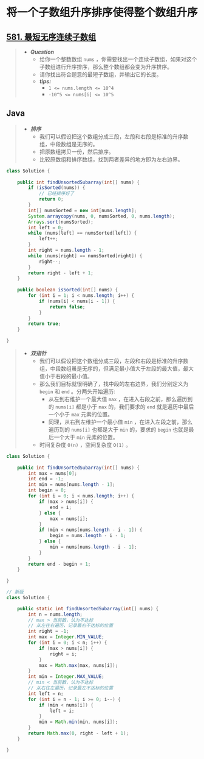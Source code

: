# 将一个子数组升序排序使得整个数组升序

## [581. 最短无序连续子数组](https://leetcode.cn/problems/shortest-unsorted-continuous-subarray/)

> - ***Question***
>   - 给你一个整数数组 `nums` ，你需要找出一个连续子数组，如果对这个子数组进行升序排序，那么整个数组都会变为升序排序。
>   - 请你找出符合题意的最短子数组，并输出它的长度。
>   - ***tips:***
>     - `1 <= nums.length <= 10^4`
>     - `-10^5 <= nums[i] <= 10^5`

## Java

> - ***排序***
>   - 我们可以假设把这个数组分成三段，左段和右段是标准的升序数组，中段数组是无序的。
>   - 把原数组拷贝一份，然后排序。
>   - 比较原数组和排序数组，找到两者差异的地方即为左右边界。

```java
class Solution {
    
    public int findUnsortedSubarray(int[] nums) {
        if (isSorted(nums)) {
            // 已经排序好了
            return 0;
        }
        int[] numsSorted = new int[nums.length];
        System.arraycopy(nums, 0, numsSorted, 0, nums.length);
        Arrays.sort(numsSorted);
        int left = 0;
        while (nums[left] == numsSorted[left]) {
            left++;
        }
        int right = nums.length - 1;
        while (nums[right] == numsSorted[right]) {
            right--;
        }
        return right - left + 1;
    }
    
    public boolean isSorted(int[] nums) {
        for (int i = 1; i < nums.length; i++) {
            if (nums[i] < nums[i - 1]) {
                return false;
            }
        }
        return true;
    }
    
}
```

> - ***双指针***
>   - 我们可以假设把这个数组分成三段，左段和右段是标准的升序数组，中段数组虽是无序的，但满足最小值大于左段的最大值，最大值小于右段的最小值。
>   - 那么我们目标就很明确了，找中段的左右边界，我们分别定义为 `begin` 和 `end` 。分两头开始遍历:
>     - 从左到右维护一个最大值 `max` ，在进入右段之前，那么遍历到的 `nums[i]` 都是小于 `max` 的，我们要求的 `end` 就是遍历中最后一个小于 `max` 元素的位置。
>     - 同理，从右到左维护一个最小值 `min` ，在进入左段之前，那么遍历到的 `nums[i]` 也都是大于 `min` 的，要求的 `begin` 也就是最后一个大于 `min` 元素的位置。
>   - 时间复杂度 `O(n)` ，空间复杂度 `O(1)` 。

```java
class Solution {
    
    public int findUnsortedSubarray(int[] nums) {
        int max = nums[0];
        int end = -1;
        int min = nums[nums.length - 1];
        int begin = 0;
        for (int i = 0; i < nums.length; i++) {
            if (max > nums[i]) {
                end = i;
            } else {
                max = nums[i];
            }
            if (min < nums[nums.length - i - 1]) {
                begin = nums.length - i - 1;
            } else {
                min = nums[nums.length - i - 1];
            }
        }
        return end - begin + 1;
    }
    
}

// 新版
class Solution {

    public static int findUnsortedSubarray(int[] nums) {
        int n = nums.length;
        // max > 当前数，认为不达标
        // 从左往右遍历，记录最右不达标的位置
        int right = -1;
        int max = Integer.MIN_VALUE;
        for (int i = 0; i < n; i++) {
            if (max > nums[i]) {
                right = i;
            }
            max = Math.max(max, nums[i]);
        }
        int min = Integer.MAX_VALUE;
        // min < 当前数，认为不达标
        // 从右往左遍历，记录最左不达标的位置
        int left = n;
        for (int i = n - 1; i >= 0; i--) {
            if (min < nums[i]) {
                left = i;
            }
            min = Math.min(min, nums[i]);
        }
        return Math.max(0, right - left + 1);
    }

}
```
